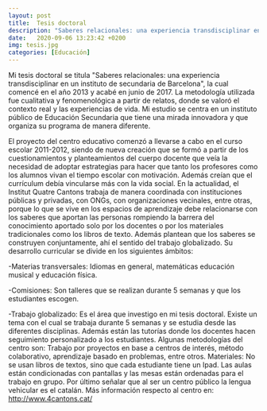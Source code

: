 ```yaml
---
layout: post
title:  Tesis doctoral
description: "Saberes relacionales: una experiencia transdisciplinar en un instituto de secundaria de Barcelona." 
date:   2020-09-06 13:23:42 +0200
img: tesis.jpg
categories: [Educación]
---
```


Mi tesis doctoral se titula "Saberes relacionales: una experiencia transdisciplinar en un instituto de secundaria de Barcelona", la cual comencé en el año 2013 y acabé en junio de 2017. La metodología utilizada fue cualitativa y fenomenológica a partir de relatos, donde se valoró el contexto real y las experiencias de vida. Mi estudio se centra en un instituto público de Educación Secundaria que tiene una mirada innovadora y que organiza su programa de manera diferente.

El proyecto del centro educativo comenzó a llevarse a cabo en el curso escolar 2011-2012, siendo  de nueva creación que se formó a partir de los cuestionamientos y planteamientos del cuerpo docente que veía la necesidad de adoptar estrategias para hacer que tanto los profesores como los alumnos vivan el tiempo escolar con motivación. Además creían que el currículum debía vincularse más con la vida social. En la actualidad, el Institut Quatre Cantons trabaja de manera coordinada con instituciones públicas y privadas, con ONGs, con organizaciones vecinales, entre otras, porque lo que se vive en los espacios de aprendizaje debe relacionarse con los saberes que aportan las personas rompiendo la barrera del conocimiento aportado solo por los docentes o por los materiales tradicionales como los libros de texto. Además plantean que los saberes se construyen conjuntamente, ahí el sentido del trabajo globalizado. Su desarrollo curricular se divide en los siguientes ámbitos:

-Materias transversales: Idiomas en general, matemáticas educación musical y educación física.

-Comisiones: Son talleres que se realizan durante 5 semanas y que los estudiantes escogen.

-Trabajo globalizado: Es el área que investigo en mi tesis doctoral. Existe un tema con el cual se trabaja durante 5 semanas y se estudia desde las diferentes disciplinas. Además están las tutorías donde los docentes hacen seguimiento personalizado a los estudiantes. Algunas metodologías del centro son: Trabajo por proyectos en base a centros de interés, método colaborativo, aprendizaje basado en problemas, entre otros. Materiales: No se usan libros de textos, sino que cada estudiante tiene un Ipad. Las aulas están condicionadas con pantallas y las mesas están ordenadas para el trabajo en grupo. Por último señalar que al ser un centro público la lengua vehicular es el catalán. Más información respecto al centro en: http://www.4cantons.cat/